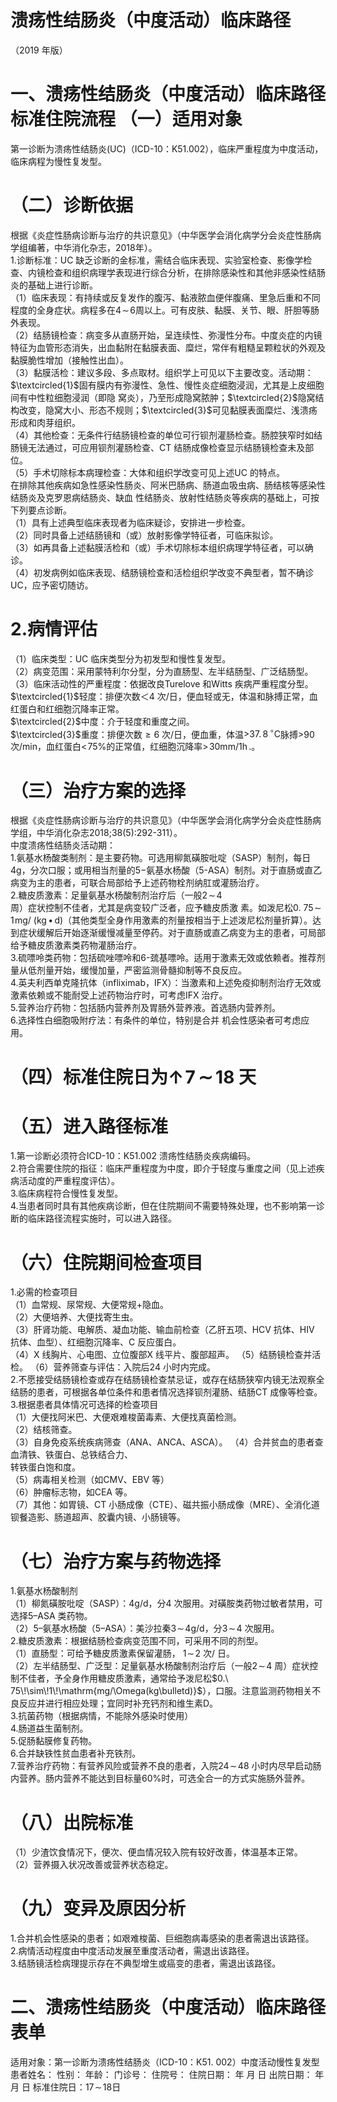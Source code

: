 # 溃疡性结肠炎（中度活动）临床路径  
（2019 年版）  
# 一、溃疡性结肠炎（中度活动）临床路径标准住院流程 （一）适用对象  
第一诊断为溃疡性结肠炎(UC)（ICD-10：K51.002），临床严重程度为中度活动，临床病程为慢性复发型。  
# （二）诊断依据  
根据《炎症性肠病诊断与治疗的共识意见》（中华医学会消化病学分会炎症性肠病学组编著，中华消化杂志，2018年）。  
1.诊断标准：UC 缺乏诊断的金标准，需结合临床表现、实验室检查、影像学检查、内镜检查和组织病理学表现进行综合分析，在排除感染性和其他非感染性结肠炎的基础上进行诊断。  
（1）临床表现：有持续或反复发作的腹泻、黏液脓血便伴腹痛、里急后重和不同程度的全身症状。病程多在$4\!\sim\!6$周以上。可有皮肤、黏膜、关节、眼、肝胆等肠外表现。  
（2）结肠镜检查：病变多从直肠开始，呈连续性、弥漫性分布。中度炎症的内镜特征为血管形态消失，出血黏附在黏膜表面、糜烂，常伴有粗糙呈颗粒状的外观及黏膜脆性增加（接触性出血）。  
（3）黏膜活检：建议多段、多点取材。组织学上可见以下主要改变。活动期：$\textcircled{1}$固有膜内有弥漫性、急性、慢性炎症细胞浸润，尤其是上皮细胞间有中性粒细胞浸润（即隐 窝炎），乃至形成隐窝脓肿；$\textcircled{2}$隐窝结构改变，隐窝大小、形态不规则；$\textcircled{3}$可见黏膜表面糜烂、浅溃疡形成和肉芽组织。  
（4）其他检查：无条件行结肠镜检查的单位可行钡剂灌肠检查。肠腔狭窄时如结肠镜无法通过，可应用钡剂灌肠检查、CT 结肠成像检查显示结肠镜检查未及部位。  
（5）手术切除标本病理检查：大体和组织学改变可见上述UC 的特点。  
在排除其他疾病如急性感染性肠炎、阿米巴肠病、肠道血吸虫病、肠结核等感染性结肠炎及克罗恩病结肠炎、缺血 性结肠炎、放射性结肠炎等疾病的基础上，可按下列要点诊断。  
（1）具有上述典型临床表现者为临床疑诊，安排进一步检查。  
（2）同时具备上述结肠镜和（或）放射影像学特征者，可临床拟诊。  
（3）如再具备上述黏膜活检和（或）手术切除标本组织病理学特征者，可以确诊。  
（4）初发病例如临床表现、结肠镜检查和活检组织学改变不典型者，暂不确诊UC，应予密切随访。  
# 2.病情评估  
（1）临床类型：UC 临床类型分为初发型和慢性复发型。  
（2）病变范围：采用蒙特利尔分型，分为直肠型、左半结肠型、广泛结肠型。  
（3）临床活动性的严重程度：依据改良Turelove 和Witts 疾病严重程度分型。  
$\textcircled{1}$轻度：排便次数＜4 次/日，便血轻或无，体温和脉搏正常，血红蛋白和红细胞沉降率正常。  
$\textcircled{2}$中度：介于轻度和重度之间。  
$\textcircled{3}$重度：排便次数${\geqslant}6$ 次/日，便血重，体温$\mathrm{>}37.\,8\,^{\circ}\mathrm{C}$脉搏$\mathord{>}90$ 次/min，血红蛋白$<\!75\%$的正常值，红细胞沉降率$>\!30\mathrm{mm}/1\mathrm{h}\,.$。  
# （三）治疗方案的选择  
根据《炎症性肠病诊断与治疗的共识意见》（中华医学会消化病学分会炎症性肠病学组，中华消化杂志2018;38(5):292-311）。  
中度溃疡性结肠炎活动期：  
1.氨基水杨酸类制剂：是主要药物。可选用柳氮磺胺吡啶（SASP）制剂，每日4g，分次口服；或用相当剂量的$5-$氨基水杨酸（5-ASA）制剂。对于直肠或直乙病变为主的患者，可联合局部给予上述药物栓剂纳肛或灌肠治疗。  
2.糖皮质激素：足量氨基水杨酸制剂治疗后（一般$2\!\sim\!4$  
周）症状控制不佳者，尤其是病变较广泛者，应予糖皮质激 素。如泼尼松$0.\ 75\!\sim\!1\!\mathrm{mg}/\ (\mathrm{kg}\,\bullet\,\mathrm{d})$（其他类型全身作用激素的剂量按相当于上述泼尼松剂量折算）。达到症状缓解后开始逐渐缓慢减量至停药。对于直肠或直乙病变为主的患者，可局部给予糖皮质激素类药物灌肠治疗。  
3.硫嘌呤类药物：包括硫唑嘌呤和6-巯基嘌呤。适用于激素无效或依赖者。推荐剂量从低剂量开始，缓慢加量，严密监测骨髓抑制等不良反应。  
4.英夫利西单克隆抗体（infliximab，IFX）：当激素和上述免疫抑制剂治疗无效或激素依赖或不能耐受上述药物治疗时，可考虑IFX 治疗。  
5.营养治疗药物：包括肠内营养剂及胃肠外营养液。首选肠内营养剂。  
6.选择性白细胞吸附疗法：有条件的单位，特别是合并 机会性感染者可考虑应用。  
# （四）标准住院日为$\uparrow\!7\!\!\sim\!\!18$ 天  
# （五）进入路径标准  
1.第一诊断必须符合ICD-10：K51.002 溃疡性结肠炎疾病编码。  
2.符合需要住院的指征：临床严重程度为中度，即介于轻度与重度之间（见上述疾病活动度的严重程度评估）。  
3.临床病程符合慢性复发型。  
4.当患者同时具有其他疾病诊断，但在住院期间不需要特殊处理，也不影响第一诊断的临床路径流程实施时，可以进入路径。  
# （六）住院期间检查项目  
1.必需的检查项目  
（1）血常规、尿常规、大便常规+隐血。  
（2）大便培养、大便找寄生虫。  
（3）肝肾功能、电解质、凝血功能、输血前检查（乙肝五项、HCV 抗体、HIV 抗体、血型）、红细胞沉降率、C 反应蛋白。  
（4）X 线胸片、心电图、立位腹部X 线平片、腹部超声。 （5）结肠镜检查并活检。 （6）营养筛查与评估：入院后24 小时内完成。  
2.不愿接受结肠镜检查或存在结肠镜检查禁忌证，或存在结肠狭窄内镜无法观察全结肠的患者，可根据各单位条件和患者情况选择钡剂灌肠、结肠CT 成像等检查。  
3.根据患者具体情况可选择的检查项目  
（1）大便找阿米巴、大便艰难梭菌毒素、大便找真菌检测。  
（2）结核筛查。  
（3）自身免疫系统疾病筛查（ANA、ANCA、ASCA）。 （4）合并贫血的患者查血清铁、铁蛋白、总铁结合力、  
转铁蛋白饱和度。  
（5）病毒相关检测（如CMV、EBV 等）  
（6）肿瘤标志物，如CEA 等。  
（7）其他：如胃镜、CT 小肠成像（CTE）、磁共振小肠成像（MRE）、全消化道钡餐造影、肠道超声、胶囊内镜、小肠镜等。  
# （七）治疗方案与药物选择  
1.氨基水杨酸制剂  
（1）柳氮磺胺吡啶（SASP）：$4\mathrm{g/d}$，分4 次服用。对磺胺类药物过敏者禁用，可选择5–ASA 类药物。  
（2）5–氨基水杨酸（5–ASA）：美沙拉秦$\mathrm{3\!\sim\!4g/d}$，分$3\!\sim\!4$ 次服用。  
2.糖皮质激素：根据结肠检查病变范围不同，可采用不同的剂型。  
（1）直肠型：可给予糖皮质激素保留灌肠， $1\!\sim\!2$  次/ 日。  
（2）左半结肠型、广泛型：足量氨基水杨酸制剂治疗后（一般$2\!\sim\!4$ 周）症状控制不佳者，予全身作用糖皮质激素，通常给予泼尼松$0.\ 75\!\sim\!1\!\mathrm{mg/\Omega(kg\bulletd)}$），口服。注意监测药物相关不良反应并进行相应处理；宜同时补充钙剂和维生素D。  
3.抗菌药物（根据病情，不能除外感染时使用）  
4.肠道益生菌制剂。  
5.促肠黏膜修复药物。  
6.合并缺铁性贫血患者补充铁剂。  
7.营养治疗药物：有营养风险或营养不良的患者，入院$24\!\sim\!48$ 小时内尽早启动肠内营养。肠内营养不能达到目标量$60\%$时，可选全合一的方式实施肠外营养。  
# （八）出院标准  
（1）少渣饮食情况下，便次、便血情况较入院有较好改善，体温基本正常。  
（2）营养摄入状况改善或营养状态稳定。  
# （九）变异及原因分析  
1.合并机会性感染的患者；如艰难梭菌、巨细胞病毒感染的患者需退出该路径。  
2.病情活动程度由中度活动发展至重度活动者，需退出该路径。  
3.结肠镜活检病理提示存在不典型增生或癌变的患者，需退出该路径。  
# 二、溃疡性结肠炎（中度活动）临床路径表单  
适用对象：第一诊断为溃疡性结肠炎（ICD-10：K51. 002）中度活动慢性复发型 患者姓名：           性别：       年龄：      门诊号：         住院号：              住院日期：     年    月   日 出院日期：     年    月    日 标准住院日：$17\!\sim\!18$日  
